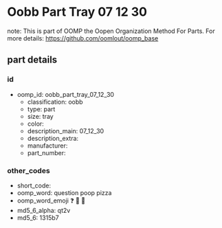 # Oobb Part Tray 07 12 30  

note: This is part of OOMP the Oopen Organization Method For Parts. For more details: https://github.com/oomlout/oomp_base

##  part details





### id
* oomp_id: oobb_part_tray_07_12_30
  * classification: oobb
  * type: part
  * size: tray
  * color: 
  * description_main: 07_12_30
  * description_extra: 
  * manufacturer: 
  * part_number: 

### other_codes
* short_code: 
* oomp_word: question poop pizza
* oomp_word_emoji :question: :poop: :pizza:
* md5_6_alpha: qt2v
* md5_6: 1315b7